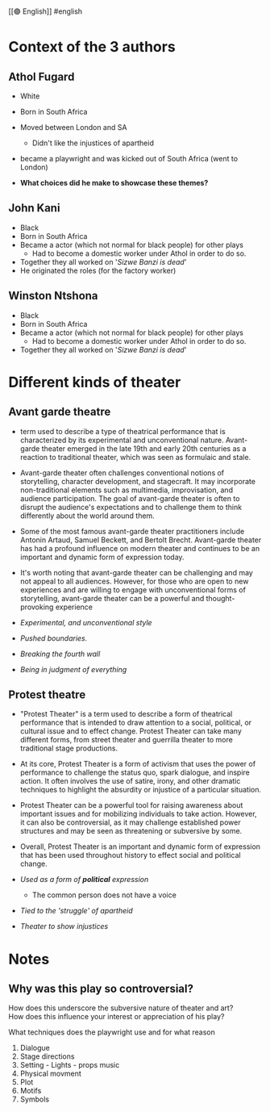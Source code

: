 [[🟣 English]] #english 

# Context of the 3 authors

## Athol Fugard 
- White 
- Born in South Africa 
- Moved between London and SA
	- Didn't like the injustices of apartheid
- became a playwright and was kicked out of South Africa (went to London)

- **What choices did he make to showcase these themes?**

## John Kani 
- Black 
- Born in South Africa 
- Became a actor (which not normal for black people) for other plays 
	- Had to become a domestic worker under Athol in order to do so. 
- Together they all worked on '*Sizwe Banzi is dead*'
- He originated the roles (for the factory worker)

## Winston Ntshona 
 - Black 
- Born in South Africa 
- Became a actor (which not normal for black people) for other plays 
	- Had to become a domestic worker under Athol in order to do so. 
- Together they all worked on '*Sizwe Banzi is dead*'

# Different kinds of theater 

## Avant garde theatre 

- term used to describe a type of theatrical performance that is characterized by its experimental and unconventional nature. Avant-garde theater emerged in the late 19th and early 20th centuries as a reaction to traditional theater, which was seen as formulaic and stale.

- Avant-garde theater often challenges conventional notions of storytelling, character development, and stagecraft. It may incorporate non-traditional elements such as multimedia, improvisation, and audience participation. The goal of avant-garde theater is often to disrupt the audience's expectations and to challenge them to think differently about the world around them.

- Some of the most famous avant-garde theater practitioners include Antonin Artaud, Samuel Beckett, and Bertolt Brecht. Avant-garde theater has had a profound influence on modern theater and continues to be an important and dynamic form of expression today.

- It's worth noting that avant-garde theater can be challenging and may not appeal to all audiences. However, for those who are open to new experiences and are willing to engage with unconventional forms of storytelling, avant-garde theater can be a powerful and thought-provoking experience

- *Experimental, and unconventional style* 
- *Pushed boundaries.*
- *Breaking the fourth wall*
- *Being in judgment of everything*


## Protest theatre 

- "Protest Theater" is a term used to describe a form of theatrical performance that is intended to draw attention to a social, political, or cultural issue and to effect change. Protest Theater can take many different forms, from street theater and guerrilla theater to more traditional stage productions.

- At its core, Protest Theater is a form of activism that uses the power of performance to challenge the status quo, spark dialogue, and inspire action. It often involves the use of satire, irony, and other dramatic techniques to highlight the absurdity or injustice of a particular situation.

- Protest Theater can be a powerful tool for raising awareness about important issues and for mobilizing individuals to take action. However, it can also be controversial, as it may challenge established power structures and may be seen as threatening or subversive by some.

- Overall, Protest Theater is an important and dynamic form of expression that has been used throughout history to effect social and political change.

- *Used as a form of **political** expression* 
	- The common person does not have a voice 
- *Tied to the 'struggle' of apartheid* 
- *Theater to show injustices*

# Notes 

Why was this play so controversial?  
- 
How does this underscore the subversive nature of theater and art?  
How does this influence your interest or appreciation of his play?


What techniques does the playwright use and for what reason 
1. Dialogue 
2. Stage directions 
3. Setting 
		- Lights 
		- props music 
4. Physical movment 
5. Plot 
6. Motifs 
7. Symbols 